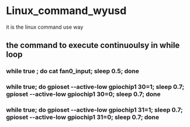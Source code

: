 # Linux_command_wyusd
it is the linux command use way 
## the command to execute continuoulsy in while loop
### while true ; do cat fan0_input; sleep 0.5; done  

### while true; do gpioset --active-low gpiochip1 30=1; sleep 0.7; gpioset --active-low gpiochip1 30=0; sleep 0.7; done


### while true; do gpioset --active-low gpiochip1 31=1; sleep 0.7; gpioset --active-low gpiochip1 31=0; sleep 0.7; done
